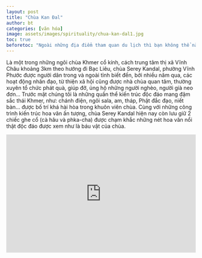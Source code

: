 ```yaml
---
layout: post
title: "Chùa Kan Đal"
author: bt
categories: [văn hóa]
image: assets/images/spirituality/chua-kan-dal1.jpg
toc: true
beforetoc: "Ngoài những địa điểm tham quan du lịch thì bạn không thể nào bỏ qua các ngôi chùa, cổ miếu là nét văn hóa tâm linh đặc trưng của vùng đất Vĩnh Châu. Bạn sẽ được khám phá các kiến trúc tỉ mĩ, hiện đại, hoành tráng theo nhiều phong cách thiết kế khác nhau."
---
```


Là một trong những ngôi chùa Khmer cổ kính, cách trung tâm thị xã Vĩnh Châu khoảng 3km theo hướng đi Bạc Liêu, chùa Serey Kandal, phường Vĩnh Phước được người dân trong và ngoài tỉnh biết đến, bởi nhiều năm qua, các hoạt động nhân đạo, từ thiện xã hội cũng được nhà chùa quan tâm, thường xuyên tổ chức phát quà, giúp đỡ, ủng hộ những người nghèo, người già neo đơn… Trước mặt chúng tôi là những quần thể kiến trúc độc đáo mang đậm sắc thái Khmer, như: chánh điện, ngôi sala, am, tháp, Phật đắc đạo, niết bàn... được bố trí khá hài hòa trong khuôn viên chùa. Cùng với những công trình kiến trúc hoa văn ấn tượng, chùa Serey Kandal hiện nay còn lưu giữ 2 chiếc ghe cổ (cà hâu và phka-cha) được chạm khắc những nét hoa văn nổi thật độc đáo được xem như là báu vật của chùa.

<p><iframe style="width:100%;" height="315" src="https://www.youtube.com/embed/teprSOrXWGU" title="Chùa Seray Kandal - P. Vĩnh Phước - Tx Vĩnh Châu - Sóc Trăng" frameborder="0" allowfullscreen></iframe></p>
